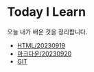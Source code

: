 Today I Learn
===
오늘 내가 배운 것을 정리합니다. 

- [HTML/20230919](20230919.md)
- [마크다운/20230920](20230920.md)
- [GIT]()